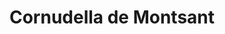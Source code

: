 ---
title: Cornudella de Montsant
url: /cornudella-de-montsant/
latitude: 41.266
longitude: 0.906
---